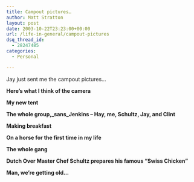 ```yaml
---
title: Campout pictures…
author: Matt Stratton
layout: post
date: 2003-10-22T23:23:00+00:00
url: /life-in-general/campout-pictures
dsq_thread_id:
  - 28247485
categories:
  - Personal

---
```

Jay just sent me the campout pictures&#8230;

**Here&#8217;s what I think of the camera**

**My new tent**

**The whole group,_sans_Jenkins &#8211; Hay, me, Schultz, Jay, and Clint**

**Making breakfast**

**On a horse for the first time in my life**

**The whole gang**

**Dutch Over Master Chef Schultz prepares his famous &#8220;Swiss Chicken&#8221;**

**Man, we&#8217;re getting old&#8230;**
